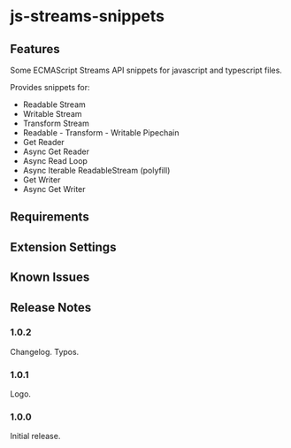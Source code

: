 # js-streams-snippets

## Features

Some ECMAScript Streams API snippets for javascript and typescript files.

Provides snippets for:
- Readable Stream
- Writable Stream
- Transform Stream
- Readable - Transform - Writable Pipechain
- Get Reader
- Async Get Reader
- Async Read Loop
- Async Iterable ReadableStream (polyfill)
- Get Writer
- Async Get Writer

## Requirements

## Extension Settings

## Known Issues

## Release Notes

### 1.0.2

Changelog. Typos.

### 1.0.1

Logo.

### 1.0.0

Initial release.


